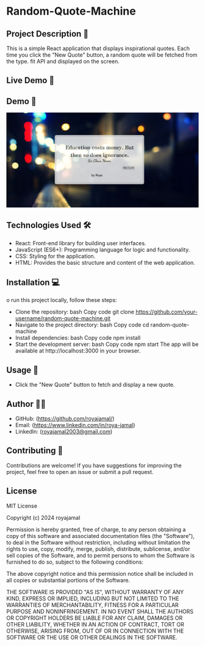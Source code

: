 # Random-Quote-Machine

## Project Description 📝

This is a simple React application that displays inspirational quotes. Each time you click the "New Quote" button, a random quote will be fetched from the type. fit API and displayed on the screen.

## Live Demo 🎥


## Demo 📸
![screenshot](public/Images/Screenshot%203.png)

## Technologies Used 🛠️
- React: Front-end library for building user interfaces.
- JavaScript (ES6+): Programming language for logic and functionality.
- CSS: Styling for the application.
- HTML: Provides the basic structure and content of the web application.

## Installation 💻
o run this project locally, follow these steps:

- Clone the repository:
bash
Copy code
git clone https://github.com/your-username/random-quote-machine.git
- Navigate to the project directory:
bash
Copy code
cd random-quote-machine
- Install dependencies:
bash
Copy code
npm install
- Start the development server:
bash
Copy code
npm start
The app will be available at http://localhost:3000 in your browser.

## Usage 🎯
- Click the "New Quote" button to fetch and display a new quote.

## Author 👩‍💻
- GitHub: (https://github.com/royajamal/)
- Email: (https://www.linkedin.com/in/roya-jamal)
- LinkedIn: (royajamal2003@gmail.com)


## Contributing 🤝
Contributions are welcome! If you have suggestions for improving the project, feel free to open an issue or submit a pull request.

## License
MIT License

Copyright (c) 2024 royajamal

Permission is hereby granted, free of charge, to any person obtaining a copy
of this software and associated documentation files (the "Software"), to deal
in the Software without restriction, including without limitation the rights
to use, copy, modify, merge, publish, distribute, sublicense, and/or sell
copies of the Software, and to permit persons to whom the Software is
furnished to do so, subject to the following conditions:

The above copyright notice and this permission notice shall be included in all
copies or substantial portions of the Software.

THE SOFTWARE IS PROVIDED "AS IS", WITHOUT WARRANTY OF ANY KIND, EXPRESS OR
IMPLIED, INCLUDING BUT NOT LIMITED TO THE WARRANTIES OF MERCHANTABILITY,
FITNESS FOR A PARTICULAR PURPOSE AND NONINFRINGEMENT. IN NO EVENT SHALL THE
AUTHORS OR COPYRIGHT HOLDERS BE LIABLE FOR ANY CLAIM, DAMAGES OR OTHER
LIABILITY, WHETHER IN AN ACTION OF CONTRACT, TORT OR OTHERWISE, ARISING FROM,
OUT OF OR IN CONNECTION WITH THE SOFTWARE OR THE USE OR OTHER DEALINGS IN THE
SOFTWARE.